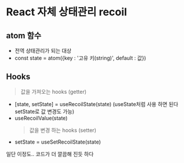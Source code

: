 # React 자체 상태관리 recoil

## atom 함수

- 전역 상태관리가 되는 대상
- const state = atom({key : '고유 키(string)', default : 값})

## Hooks

> 값을 가져오는 hooks (getter)

- [state, setState] = useRecoilState(state) (useState처럼 사용 하면 된다 setState로 값 변경도 가능)
- useRecoilValue(state)
  > 값을 변경 하는 hooks (setter)
- setState = useSetRecoilState(state)

일단 이정도.. 코드가 더 깔끔해 진듯 하다
